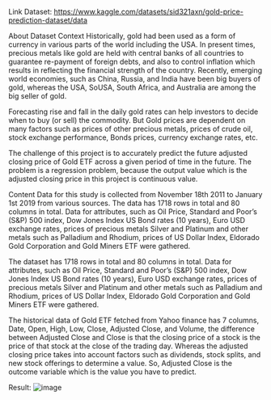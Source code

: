Link Dataset: https://www.kaggle.com/datasets/sid321axn/gold-price-prediction-dataset/data

About Dataset
Context
Historically, gold had been used as a form of currency in various parts of the world including the USA. In present times, precious metals like gold are held with central banks of all countries to guarantee re-payment of foreign debts, and also to control inflation which results in reflecting the financial strength of the country. Recently, emerging world economies, such as China, Russia, and India have been big buyers of gold, whereas the USA, SoUSA, South Africa, and Australia are among the big seller of gold.

Forecasting rise and fall in the daily gold rates can help investors to decide when to buy (or sell) the commodity. But Gold prices are dependent on many factors such as prices of other precious metals, prices of crude oil, stock exchange performance, Bonds prices, currency exchange rates, etc.

The challenge of this project is to accurately predict the future adjusted closing price of Gold ETF across a given period of time in the future. The problem is a regression problem, because the output value which is the adjusted closing price in this project is continuous value.

Content
Data for this study is collected from November 18th 2011 to January 1st 2019 from various sources. The data has 1718 rows in total and 80 columns in total. Data for attributes, such as Oil Price, Standard and Poor’s (S&P) 500 index, Dow Jones Index US Bond rates (10 years), Euro USD exchange rates, prices of precious metals Silver and Platinum and other metals such as Palladium and Rhodium, prices of US Dollar Index, Eldorado Gold Corporation and Gold Miners ETF were gathered.

The dataset has 1718 rows in total and 80 columns in total. Data for attributes, such as Oil Price, Standard and Poor’s (S&P) 500 index, Dow Jones Index US Bond rates (10 years), Euro USD exchange rates, prices of precious metals Silver and Platinum and other metals such as Palladium and Rhodium, prices of US Dollar Index, Eldorado Gold Corporation and Gold Miners ETF were gathered.

The historical data of Gold ETF fetched from Yahoo finance has 7 columns, Date, Open, High, Low, Close, Adjusted Close, and Volume, the difference between Adjusted Close and Close is that the closing price of a stock is the price of that stock at the close of the trading day. Whereas the adjusted closing price takes into account factors such as dividends, stock splits, and new stock offerings to determine a value. So, Adjusted Close is the outcome variable which is the value you have to predict.

Result: 
![image](https://github.com/user-attachments/assets/0a2f1f6e-3b84-4bf7-a1de-e498f80f55a4)
